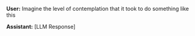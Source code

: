 **User:**
Imagine the level of contemplation that it took to do something like this

**Assistant:**
[LLM Response]

